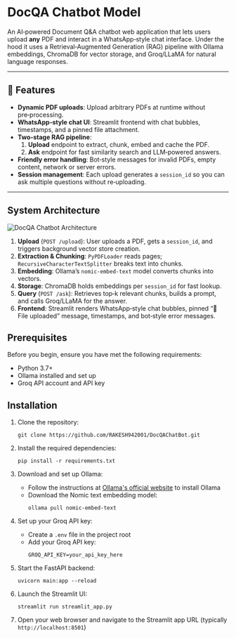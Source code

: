 # DocQA Chatbot Model

An AI‑powered Document Q&A chatbot web application that lets users upload **any** PDF and interact in a WhatsApp‑style chat interface. Under the hood it uses a Retrieval‑Augmented Generation (RAG) pipeline with Ollama embeddings, ChromaDB for vector storage, and Groq/LLaMA for natural language responses.

---

## 🚀 Features

- **Dynamic PDF uploads**: Upload arbitrary PDFs at runtime without pre‑processing.
- **WhatsApp‑style chat UI**: Streamlit frontend with chat bubbles, timestamps, and a pinned file attachment.
- **Two‑stage RAG pipeline**:
  1. **Upload** endpoint to extract, chunk, embed and cache the PDF.
  2. **Ask** endpoint for fast similarity search and LLM‑powered answers.
- **Friendly error handling**: Bot‑style messages for invalid PDFs, empty content, network or server errors.
- **Session management**: Each upload generates a `session_id` so you can ask multiple questions without re‑uploading.

---

## System Architecture

![DocQA Chatbot Architecture](docqa_architecture.png)

1. **Upload** (`POST /upload`): User uploads a PDF, gets a `session_id`, and triggers background vector store creation.
2. **Extraction & Chunking**: `PyPDFLoader` reads pages; `RecursiveCharacterTextSplitter` breaks text into chunks.
3. **Embedding**: Ollama’s `nomic-embed-text` model converts chunks into vectors.
4. **Storage**: ChromaDB holds embeddings per `session_id` for fast lookup.
5. **Query** (`POST /ask`): Retrieves top‑k relevant chunks, builds a prompt, and calls Groq/LLaMA for the answer.
6. **Frontend**: Streamlit renders WhatsApp‑style chat bubbles, pinned “📄 File uploaded” message, timestamps, and bot‑style error messages.

## Prerequisites

Before you begin, ensure you have met the following requirements:

- Python 3.7+
- Ollama installed and set up
- Groq API account and API key

## Installation

1. Clone the repository:

   ```
   git clone https://github.com/RAKESH942001/DocQAChatBot.git
   ```

2. Install the required dependencies:

   ```
   pip install -r requirements.txt
   ```

3. Download and set up Ollama:

   - Follow the instructions at [Ollama's official website](https://ollama.ai) to install Ollama
   - Download the Nomic text embedding model:
     ```
     ollama pull nomic-embed-text
     ```

4. Set up your Groq API key:
   - Create a `.env` file in the project root
   - Add your Groq API key:
     ```
     GROQ_API_KEY=your_api_key_here
     ```
5. Start the FastAPI backend:

   ```
   uvicorn main:app --reload
   ```

6. Launch the Streamlit UI:

   ```
   streamlit run streamlit_app.py
   ```

7. Open your web browser and navigate to the Streamlit app URL (typically `http://localhost:8501`)


